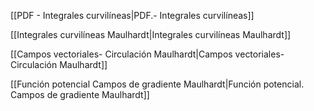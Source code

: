 [[PDF - Integrales curvilíneas|PDF.- Integrales curvilíneas]]

[[Integrales curvilíneas Maulhardt|Integrales curvilíneas Maulhardt]]

[[Campos vectoriales- Circulación Maulhardt|Campos vectoriales- Circulación Maulhardt]]

[[Función potencial Campos de gradiente Maulhardt|Función potencial. Campos de gradiente Maulhardt]]